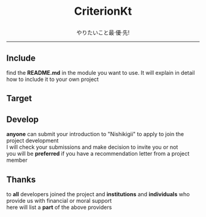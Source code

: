 <!-- 文档标题 -->
# <p style="text-align:center">CriterionKt</p>
<p style="text-align:center">やりたいこと最·優·先!</p>

---

<!-- 如何将库引入您的项目 -->
## Include
find the **README.md** in the module you want to use. It will explain in detail how to include it to your own project

<!-- 介绍库创立初衷 -->
## Target

<!-- 如何参与定制标准 -->
## Develop
**anyone** can submit your introduction to "Nishikigii" to apply to join the project development  
I will check your submissions and make decision to invite you or not  
you will be **preferred** if you have a recommendation letter from a project member  


<!-- 鸣谢列表 -->
## Thanks
to **all** developers joined the project and **institutions** and **individuals** who provide us with financial or moral support  
here will list a **part** of the above providers  
